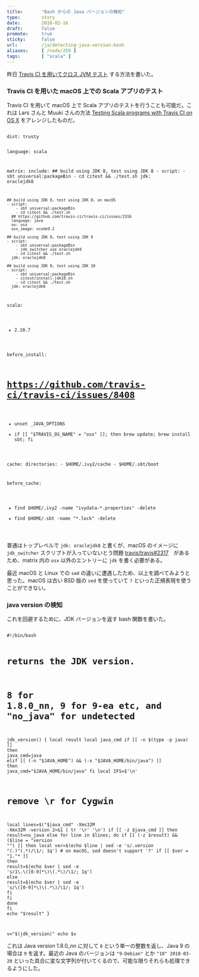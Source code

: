 ```yaml
---
title:       "Bash からの Java バージョンの検知"
type:        story
date:        2018-02-16
draft:       false
promote:     true
sticky:      false
url:         /ja/detecting-java-version-bash
aliases:     [ /node/259 ]
tags:        [ "scala" ]
---
```


  [1]: http://eed3si9n.com/ja/cross-jvm-testing-travis-ci
  [2317]: https://github.com/travis-ci/travis-ci/issues/2317
  [3]: https://gist.github.com/larsrh/941b72b9b72abe0c1a49

昨日 [Travis CI を用いてクロス JVM テスト][1] する方法を書いた。

### Travis CI を用いた macOS 上での Scala アプリのテスト

Travis CI を用いて macOS 上で Scala アプリのテストを行うことも可能だ。これは Lars さんと Muuki さんの方法 [Testing Scala programs with Travis CI on OS X][3] をアレンジしたものだ。

<code>
dist: trusty

language: scala

matrix:
  include:
    ## build using JDK 8, test using JDK 8
    - script:
        - sbt universal:packageBin
        - cd citest && ./test.sh
      jdk: oraclejdk8

    ## build using JDK 8, test using JDK 8, on macOS
    - script:
        - sbt universal:packageBin
        - cd citest && ./test.sh
      ## https://github.com/travis-ci/travis-ci/issues/2316
      language: java
      os: osx
      osx_image: xcode9.2

    ## build using JDK 8, test using JDK 9
    - script:
        - sbt universal:packageBin
        - jdk_switcher use oraclejdk9
        - cd citest && ./test.sh
      jdk: oraclejdk8

    ## build using JDK 8, test using JDK 10
    - script:
        - sbt universal:packageBin
        - citest/install-jdk10.sh
        - cd citest && ./test.sh
      jdk: oraclejdk8

scala:
  - 2.10.7

before_install:
  # https://github.com/travis-ci/travis-ci/issues/8408
  - unset _JAVA_OPTIONS
  - if [[ "$TRAVIS_OS_NAME" = "osx" ]]; then
      brew update;
      brew install sbt;
    fi

cache:
  directories:
    - $HOME/.ivy2/cache
    - $HOME/.sbt/boot

before_cache:
  - find $HOME/.ivy2 -name "ivydata-*.properties" -delete
  - find $HOME/.sbt  -name "*.lock"               -delete
</code>

普通はトップレベルで `jdk: oraclejdk8` と書くが、macOS のイメージに `jdk_switcher` スクリプトが入っていないとう問題 [travis/travis#2317][2317]　があるため、matrix 内の `osx` 以外のエントリーに `jdk` を書く必要がある。

最近 macOS と Linux での `sed` の違いに遭遇したため、以上を調べてみようと思った。macOS は古い BSD 版の `sed` を使っていて `?` といった正規表現を使うことができない。

### java version の検知

これを回避するために、JDK バージョンを返す bash 関数を書いた。

<code>
#!/bin/bash

# returns the JDK version.
# 8 for 1.8.0_nn, 9 for 9-ea etc, and "no_java" for undetected
jdk_version() {
  local result
  local java_cmd
  if [[ -n $(type -p java) ]]
  then
    java_cmd=java
  elif [[ (-n "$JAVA_HOME") && (-x "$JAVA_HOME/bin/java") ]]
  then
    java_cmd="$JAVA_HOME/bin/java"
  fi
  local IFS=$'\n'
  # remove \r for Cygwin
  local lines=$("$java_cmd" -Xms32M -Xmx32M -version 2>&1 | tr '\r' '\n')
  if [[ -z $java_cmd ]]
  then
    result=no_java
  else
    for line in $lines; do
      if [[ (-z $result) && ($line = *"version \""*) ]]
      then
        local ver=$(echo $line | sed -e 's/.*version "\(.*\)"\(.*\)/\1/; 1q')
        # on macOS, sed doesn't support '?'
        if [[ $ver = "1."* ]]
        then
          result=$(echo $ver | sed -e 's/1\.\([0-9]*\)\(.*\)/\1/; 1q')
        else
          result=$(echo $ver | sed -e 's/\([0-9]*\)\(.*\)/\1/; 1q')
        fi
      fi
    done
  fi
  echo "$result"
}

v="$(jdk_version)"
echo $v
</code>

これは Java version 1.8.0_nn に対して `8` という単一の整数を返し、Java 9 の場合は `9` を返す。最近の Java のバージョンは `"9-Debian"` とか `"10" 2018-03-20` といった具合に変な文字列が付いてくるので、可能な限りそれらも処理できるようにした。
